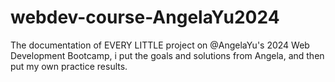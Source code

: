 # webdev-course-AngelaYu2024
The documentation of EVERY LITTLE project on @AngelaYu's 2024 Web Development Bootcamp, i put the goals and solutions from Angela, and then put my own practice results.
